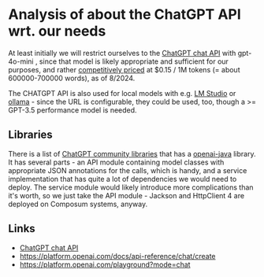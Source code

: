 # Analysis of about the ChatGPT API wrt. our needs

At least initially we will restrict ourselves to the [ChatGPT chat API](https://platform.openai.com/docs/guides/chat) 
with gpt-4o-mini , since that model is likely appropriate and sufficient for our purposes, and rather 
[competitively priced](https://openai.com/pricing) at
$0.15 / 1M tokens (= about 600000-700000 words), as of 8/2024.

The CHATGPT API is also used for local models with e.g. [LM Studio](https://lmstudio.ai/) or 
[ollama](https://github.com/ollama/ollama) - since the URL is configurable, they could be used, too, though a >= 
GPT-3.5 performance model is needed. 

## Libraries

There is a list of [ChatGPT community libraries](https://platform.openai.com/docs/libraries/community-libraries)
that has a [openai-java](https://github.com/TheoKanning/openai-java) library. It has several parts - an API module
containing model classes with appropriate JSON annotations for the calls, which is handy, and a service
implementation that has quite a lot of dependencies we would need to deploy. The service module would likely
introduce more complications than it's worth, so we just take the API module - Jackson and HttpClient 4 are
deployed on Composum systems, anyway.

## Links
- [ChatGPT chat API](https://platform.openai.com/docs/guides/chat)
- https://platform.openai.com/docs/api-reference/chat/create
- https://platform.openai.com/playground?mode=chat
